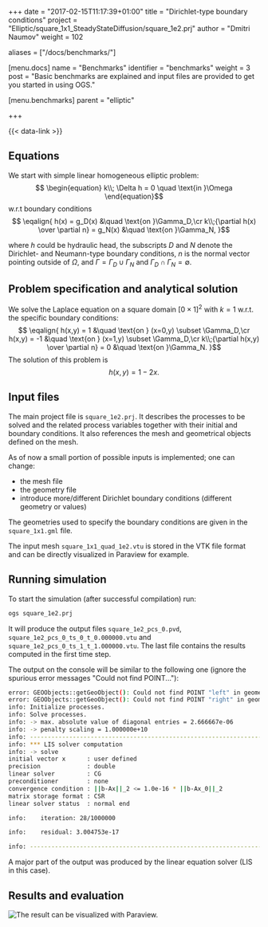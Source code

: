 +++
date = "2017-02-15T11:17:39+01:00"
title = "Dirichlet-type boundary conditions"
project = "Elliptic/square_1x1_SteadyStateDiffusion/square_1e2.prj"
author = "Dmitri Naumov"
weight = 102

aliases = ["/docs/benchmarks/"]

[menu.docs]
name = "Benchmarks"
identifier = "benchmarks"
weight = 3
post = "Basic benchmarks are explained and input files are provided to get you started in using OGS."

[menu.benchmarks]
parent = "elliptic"

+++

{{< data-link >}}

## Equations

We start with simple linear homogeneous elliptic problem:
$$
\begin{equation}
k\\; \Delta h = 0 \quad \text{in }\Omega
\end{equation}$$
w.r.t boundary conditions
$$
\eqalign{
h(x) = g_D(x) &\quad \text{on }\Gamma_D,\cr
k\\;{\partial h(x) \over \partial n} = g_N(x) &\quad \text{on }\Gamma_N,
}$$

where $h$ could be hydraulic head, the subscripts $D$ and $N$ denote the Dirichlet- and Neumann-type boundary conditions, $n$ is the normal vector pointing outside of $\Omega$, and $\Gamma = \Gamma_D \cup \Gamma_N$ and $\Gamma_D \cap \Gamma_N = \emptyset$.

## Problem specification and analytical solution

We solve the Laplace equation on a square domain $[0\times 1]^2$ with $k = 1$ w.r.t. the specific boundary conditions:
$$
\eqalign{
h(x,y) = 1 &\quad \text{on } (x=0,y) \subset \Gamma_D,\cr
h(x,y) = -1 &\quad \text{on } (x=1,y) \subset \Gamma_D,\cr
k\\;{\partial h(x,y) \over \partial n} = 0 &\quad \text{on }\Gamma_N.
}$$
The solution of this problem is
$$
h(x,y) = 1 - 2x.
$$

## Input files

The main project file is `square_1e2.prj`. It describes the processes to be solved and the related process variables together with their initial and boundary conditions. It also references the mesh and geometrical objects defined on the mesh.

As of now a small portion of possible inputs is implemented; one can change:

- the mesh file
- the geometry file
- introduce more/different Dirichlet boundary conditions (different geometry or values)

The geometries used to specify the boundary conditions are given in the `square_1x1.gml` file.

The input mesh `square_1x1_quad_1e2.vtu` is stored in the VTK file format and can be directly visualized in Paraview for example.

## Running simulation

To start the simulation (after successful compilation) run:

```bash
ogs square_1e2.prj
```

It will produce the output files `square_1e2_pcs_0.pvd`,
`square_1e2_pcs_0_ts_0_t_0.000000.vtu` and
`square_1e2_pcs_0_ts_1_t_1.000000.vtu`. The last file contains the results
computed in the first time step.

The output on the console will be similar to the following one (ignore the spurious error messages "Could not find POINT..."):

```bash
error: GEOObjects::getGeoObject(): Could not find POINT "left" in geometry.
error: GEOObjects::getGeoObject(): Could not find POINT "right" in geometry.
info: Initialize processes.
info: Solve processes.
info: -> max. absolute value of diagonal entries = 2.666667e-06
info: -> penalty scaling = 1.000000e+10
info: ------------------------------------------------------------------
info: *** LIS solver computation
info: -> solve
initial vector x      : user defined
precision             : double
linear solver         : CG
preconditioner        : none
convergence condition : ||b-Ax||_2 <= 1.0e-16 * ||b-Ax_0||_2
matrix storage format : CSR
linear solver status  : normal end

info:    iteration: 28/1000000

info:    residual: 3.004753e-17

info: ------------------------------------------------------------------

```

A major part of the output was produced by the linear equation solver (LIS in this case).

## Results and evaluation

<!-- {{< vis path="Elliptic/square_1x1_SteadyStateDiffusion/square_1e2_pcs_0_ts_1_t_1.000000.vtu" >}} -->

![The result can be visualized with Paraview.](../square_1e2_pcs_0_ts_1_t_1.000000.png)
